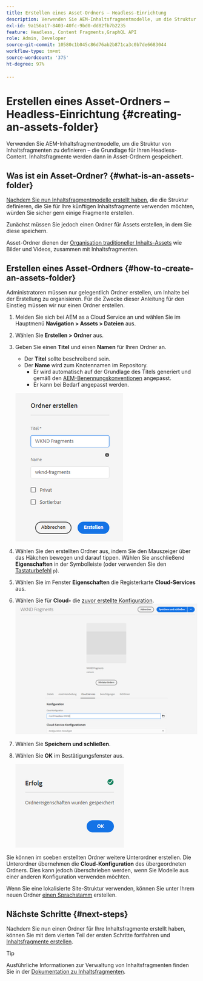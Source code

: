 ```yaml
---
title: Erstellen eines Asset-Ordners – Headless-Einrichtung
description: Verwenden Sie AEM-Inhaltsfragmentmodelle, um die Struktur von Inhaltsfragmenten zu definieren – die Grundlage für Ihren Headless-Content.
exl-id: 9a156a17-8403-40fc-9bd0-dd82fb7b2235
feature: Headless, Content Fragments,GraphQL API
role: Admin, Developer
source-git-commit: 10580c1b045c86d76ab2b871ca3c0b7de6683044
workflow-type: tm+mt
source-wordcount: '375'
ht-degree: 97%

---
```


# Erstellen eines Asset-Ordners – Headless-Einrichtung {#creating-an-assets-folder}

Verwenden Sie AEM-Inhaltsfragmentmodelle, um die Struktur von Inhaltsfragmenten zu definieren – die Grundlage für Ihren Headless-Content. Inhaltsfragmente werden dann in Asset-Ordnern gespeichert.

## Was ist ein Asset-Ordner? {#what-is-an-assets-folder}

[Nachdem Sie nun Inhaltsfragmentmodelle erstellt haben](create-content-model.md), die die Struktur definieren, die Sie für Ihre künftigen Inhaltsfragmente verwenden möchten, würden Sie sicher gern einige Fragmente erstellen.

Zunächst müssen Sie jedoch einen Ordner für Assets erstellen, in dem Sie diese speichern.

Asset-Ordner dienen der [Organisation traditioneller Inhalts-Assets](/help/assets/manage-digital-assets.md) wie Bilder und Videos, zusammen mit Inhaltsfragmenten.

## Erstellen eines Asset-Ordners {#how-to-create-an-assets-folder}

Administratoren müssen nur gelegentlich Ordner erstellen, um Inhalte bei der Erstellung zu organisieren. Für die Zwecke dieser Anleitung für den Einstieg müssen wir nur einen Ordner erstellen.

1. Melden Sie sich bei AEM as a Cloud Service an und wählen Sie im Hauptmenü **Navigation > Assets > Dateien** aus.
1. Wählen Sie **Erstellen > Ordner** aus.
1. Geben Sie einen **Titel** und einen **Namen** für Ihren Ordner an.
   * Der **Titel** sollte beschreibend sein.
   * Der **Name** wird zum Knotennamen im Repository.
      * Er wird automatisch auf der Grundlage des Titels generiert und gemäß den [AEM-Benennungskonventionen](/help/implementing/developing/introduction/naming-conventions.md) angepasst.
      * Er kann bei Bedarf angepasst werden.

   ![Ordner erstellen](../assets/assets-folder-create.png)
1. Wählen Sie den erstellten Ordner aus, indem Sie den Mauszeiger über das Häkchen bewegen und darauf tippen. Wählen Sie anschließend **Eigenschaften** in der Symbolleiste (oder verwenden Sie den [Tastaturbefehl](/help/sites-cloud/authoring/sites-console/keyboard-shortcuts.md) `p`).
1. Wählen Sie im Fenster **Eigenschaften** die Registerkarte **Cloud-Services** aus.
1. Wählen Sie für **Cloud-** die [zuvor erstellte Konfiguration](create-configuration.md).
   ![Konfigurieren des Asset-Ordners](../assets/assets-folder-configure.png)
1. Wählen Sie **Speichern und schließen**.
1. Wählen Sie **OK** im Bestätigungsfenster aus.

   ![Bestätigungsfenster](../assets/assets-folder-confirmation.png)

Sie können im soeben erstellten Ordner weitere Unterordner erstellen. Die Unterordner übernehmen die **Cloud-Konfiguration** des übergeordneten Ordners. Dies kann jedoch überschrieben werden, wenn Sie Modelle aus einer anderen Konfiguration verwenden möchten.

Wenn Sie eine lokalisierte Site-Struktur verwenden, können Sie unter Ihrem neuen Ordner [einen Sprachstamm](/help/assets/translate-assets.md) erstellen.

## Nächste Schritte {#next-steps}

Nachdem Sie nun einen Ordner für Ihre Inhaltsfragmente erstellt haben, können Sie mit dem vierten Teil der ersten Schritte fortfahren und [Inhaltsfragmente erstellen](create-content-fragment.md).

>[!TIP]
>
>Ausführliche Informationen zur Verwaltung von Inhaltsfragmenten finden Sie in der [Dokumentation zu Inhaltsfragmenten](/help/sites-cloud/administering/content-fragments/overview.md).
